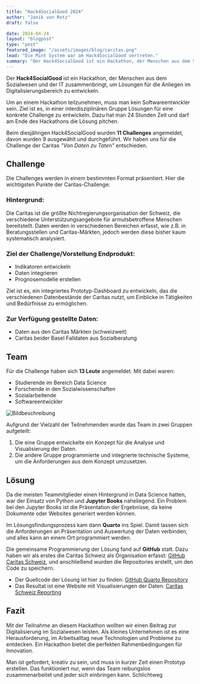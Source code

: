 ```yaml
---
title: "Hack4SocialGood 2024"
author: "Janik von Rotz"
draft: false

date: 2024-04-24
layout: "blogpost"
type: "post"
featured_image: "/assets/images/blog/caritas.png"
lead: "Die Mint System war am Hack4SocialGood vertreten."
summary: "Der Hack4SocialGood ist ein Hackathon, der Menschen aus dem Sozialwesen und der IT zusammenbringt um Lösungen für die Anliegen im Digitalisierungbereicht zu entwickeln. Um an einem Hackathon teil..."
---
```


Der **Hack4SocialGood** ist ein Hackathon, der Menschen aus dem Sozialwesen und der IT zusammenbringt, um Lösungen für die Anliegen im Digitalisierungsbereich zu entwickeln.

Um an einem Hackathon teilzunehmen, muss man kein Softwareentwickler sein. Ziel ist es, in einer interdisziplinären Gruppe Lösungen für eine konkrete Challenge zu entwickeln. Dazu hat man 24 Stunden Zeit und darf am Ende des Hackathons die Lösung pitchen.

Beim diesjährigen Hack4SocialGood wurden **11 Challenges** angemeldet, davon wurden 9 ausgewählt und durchgeführt. Wir haben uns für die Challenge der Caritas _"Von Daten zu Taten"_ entschieden.

## Challenge

Die Challenges werden in einem bestimmten Format präsentiert. Hier die wichtigsten Punkte der Caritas-Challenge:

### Hintergrund:

Die Caritas ist die größte Nichtregierungsorganisation der Schweiz, die verschiedene Unterstützungsangebote für armutsbetroffene Menschen bereitstellt. Daten werden in verschiedenen Bereichen erfasst, wie z.B. in Beratungsstellen und Caritas-Märkten, jedoch werden diese bisher kaum systematisch analysiert.

### Ziel der Challenge/Vorstellung Endprodukt:

- Indikatoren entwickeln
- Daten integrieren
- Prognosemodelle erstellen

Ziel ist es, ein integriertes Prototyp-Dashboard zu entwickeln, das die verschiedenen Datenbestände der Caritas nutzt, um Einblicke in Tätigkeiten und Bedürfnisse zu ermöglichen.

### Zur Verfügung gestellte Daten:

- Daten aus den Caritas Märkten (schweizweit)
- Caritas beider Basel Falldaten aus Sozialberatung

## Team

Für die Challenge haben sich **13 Leute** angemeldet. Mit dabei waren:
- Studierende im Bereich Data Science
- Forschende in den Sozialwissenschaften
- Sozialarbeitende
- Softwareentwickler

![Bildbeschreibung](/assets/images/blog/Hack4SocialGoodTeam.png)

Aufgrund der Vielzahl der Teilnehmenden wurde das Team in zwei Gruppen aufgeteilt:
1. Die eine Gruppe entwickelte ein Konzept für die Analyse und Visualisierung der Daten.
2. Die andere Gruppe programmierte und integrierte technische Systeme, um die Anforderungen aus dem Konzept umzusetzen.


## Lösung

Da die meisten Teammitglieder einen Hintergrund in Data Science hatten, war der Einsatz von Python und **Jupyter Books** naheliegend. Ein Problem bei den Jupyter Books ist die Präsentation der Ergebnisse, da keine Dokumente oder Websites generiert werden können.

Im Lösungsfindungsprozess kam dann **Quarto** ins Spiel. Damit lassen sich die Anforderungen an Präsentation und Auswertung der Daten verbinden, und alles kann an einem Ort programmiert werden.

Die gemeinsame Programmierung der Lösung fand auf **GitHub** statt. Dazu haben wir als erstes die Caritas Schweiz als Organisation erfasst: [GitHub Caritas Schweiz](https://github.com/Caritas-Schweiz), und anschließend wurden die Repositories erstellt, um den Code zu speichern.

- Der Quellcode der Lösung ist hier zu finden: [GitHub Quarto Repository](https://github.com/Caritas-Schweiz/Quarto)
- Das Resultat ist eine Website mit Visualisierungen der Daten: [Caritas Schweiz Reporting](https://caritas-schweiz-reporting.vercel.app/)

## Fazit

Mit der Teilnahme an diesem Hackathon wollten wir einen Beitrag zur Digitalisierung im Sozialwesen leisten. Als kleines Unternehmen ist es eine Herausforderung, im Arbeitsalltag neue Technologien und Probleme zu entdecken. Ein Hackathon bietet die perfekten Rahmenbedingungen für Innovation.

Man ist gefordert, kreativ zu sein, und muss in kurzer Zeit einen Prototyp erstellen. Das funktioniert nur, wenn das Team reibungslos zusammenarbeitet und jeder sich einbringen kann. Schlichtweg

